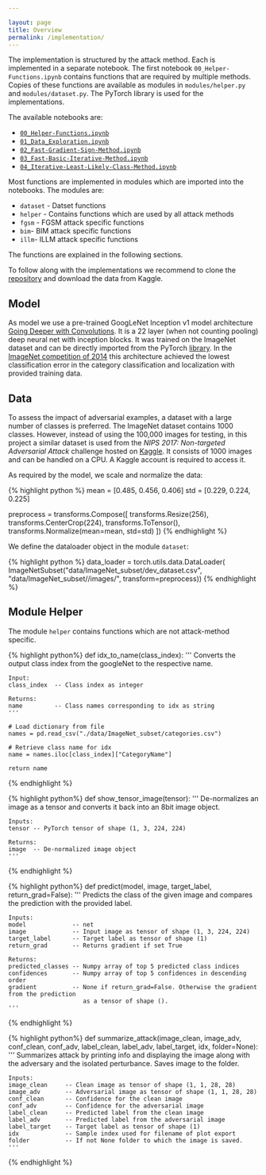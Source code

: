 ```yaml
---

layout: page
title: Overview
permalink: /implementation/
---
```


The implementation is structured by the attack method. Each is implemented in a separate notebook. The first notebook `00_Helper-Functions.ipynb` contains functions that are required by multiple methods. Copies of these functions are available as modules in `modules/helper.py` and `modules/dataset.py`. The PyTorch library is used for the implementations.

The available notebooks are:
- [`00_Helper-Functions.ipynb`](https://github.com/daved01/Adversarial_Examples/blob/master/00_Helper-Functions.ipynb)
- [`01_Data_Exploration.ipynb`](https://github.com/daved01/Adversarial_Examples/blob/master/01_Data_Exploration.ipynb)
- [`02_Fast-Gradient-Sign-Method.ipynb`](https://github.com/daved01/Adversarial_Examples/blob/master/02_Fast-Gradient-Sign-Method.ipynb)
- [`03_Fast-Basic-Iterative-Method.ipynb`](https://github.com/daved01/Adversarial_Examples/blob/master/03_Fast-Basic-Iterative-Method.ipynb)
- [`04_Iterative-Least-Likely-Class-Method.ipynb`](https://github.com/daved01/Adversarial_Examples/blob/master/04_Iterative-Least-Likely-Class-Method.ipynb)

Most functions are implemented in modules which are imported into the notebooks. The modules are:

- `dataset` - Datset functions
- `helper` - Contains functions which are used by all attack methods
- `fgsm` - FGSM attack specific functions
- `bim`- BIM attack specific functions
- `illm`- ILLM attack specific functions

The functions are explained in the following sections.

To follow along with the implementations we recommend to clone the [repository](https://github.com/daved01/Adversarial_Examples) and download the data from Kaggle.


## Model
As model we use a pre-trained GoogLeNet Inception v1 model architecture [Going Deeper with Convolutions](https://arxiv.org/abs/1409.4842). It is a 22 layer (when not counting pooling) deep neural net with inception blocks. It was trained on the ImageNet dataset and can be directly imported from the PyTorch [library](https://pytorch.org/docs/stable/torchvision/models.html?highlight=googlenet#torchvision.models.googlenet). In the [ImageNet competition of 2014](http://www.image-net.org/challenges/LSVRC/2014/results) this architecture achieved the lowest classification error in the category classification and localization with provided training data.


## Data
To assess the impact of adversarial examples, a dataset with a large number of classes is preferred. The ImageNet dataset contains 1000 classes. However, instead of using the 100,000 images for testing, in this project a similar dataset is used from the *NIPS 2017: Non-targeted Adversarial Attack* challenge hosted on [Kaggle](https://www.kaggle.com/c/nips-2017-non-targeted-adversarial-attack). It consists of 1000 images and can be handled on a CPU. A Kaggle account is required to access it.

As required by the model, we scale and normalize the data:

{% highlight python %}
mean = [0.485, 0.456, 0.406]
std = [0.229, 0.224, 0.225]   

preprocess = transforms.Compose([
        transforms.Resize(256),
        transforms.CenterCrop(224),
        transforms.ToTensor(),
        transforms.Normalize(mean=mean, std=std)
    ])
{% endhighlight %}

We define the dataloader object in the module `dataset`:

{% highlight python %}
data_loader = torch.utils.data.DataLoader(
    ImageNetSubset("data/ImageNet_subset/dev_dataset.csv", 
    "data/ImageNet_subset//images/", transform=preprocess))
{% endhighlight %}


## Module Helper

The module `helper` contains functions which are not attack-method specific.


{% highlight python%}
def idx_to_name(class_index):
    '''
    Converts the output class index from the googleNet to the respective name.
    
    Input:
    class_index  -- Class index as integer
    
    Returns:
    name         -- Class names corresponding to idx as string
    '''
    
    # Load dictionary from file    
    names = pd.read_csv("./data/ImageNet_subset/categories.csv")
    
    # Retrieve class name for idx
    name = names.iloc[class_index]["CategoryName"]
    
    return name
{% endhighlight %}


{% highlight python%}
def show_tensor_image(tensor):
    '''
    De-normalizes an image as a tensor and converts it back into an 8bit image object.
    
    Inputs:
    tensor -- PyTorch tensor of shape (1, 3, 224, 224)
    
    Returns:
    image  -- De-normalized image object
    '''
{% endhighlight %}


{% highlight python%}
def predict(model, image, target_label, return_grad=False):
    '''
    Predicts the class of the given image and compares the prediction with the provided label.
    
    Inputs:
    model             -- net
    image             -- Input image as tensor of shape (1, 3, 224, 224)
    target_label      -- Target label as tensor of shape (1)
    return_grad       -- Returns gradient if set True
    
    Returns:
    predicted_classes -- Numpy array of top 5 predicted class indices
    confidences       -- Numpy array of top 5 confidences in descending order
    gradient          -- None if return_grad=False. Otherwise the gradient from the prediction
                         as a tensor of shape ().
    '''      
{% endhighlight %}


{% highlight python%}
def summarize_attack(image_clean, image_adv, conf_clean, conf_adv, label_clean, label_adv, label_target, idx,
                    folder=None):
    '''
    Summarizes attack by printing info and displaying the image along with the adversary and the isolated
    perturbance. Saves image to the folder.
    
    Inputs:
    image_clean     -- Clean image as tensor of shape (1, 1, 28, 28)
    image_adv       -- Adversarial image as tensor of shape (1, 1, 28, 28)
    conf_clean      -- Confidence for the clean image
    conf_adv        -- Confidence for the adversarial image
    label_clean     -- Predicted label from the clean image
    label_adv       -- Predicted label from the adversarial image
    label_target    -- Target label as tensor of shape (1)
    idx             -- Sample index used for filename of plot export
    folder          -- If not None folder to which the image is saved.
    '''
{% endhighlight %}